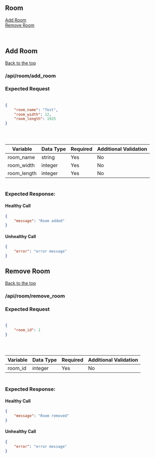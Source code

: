 ## Room

[Add Room](#add-room)<br>
[Remove Room](#remove-room)<br>
<br><br>


## Add Room
[Back to the top](#room)
### /api/room/add_room
### Expected Request<br><br>
```json
{
    "room_name": "Test",
    "room_width": 12,
    "room_length": 1925
}
```
### <br>

| Variable    | Data Type | Required | Additional Validation |
|-------------|-----------|----------|-----------------------|
| room_name   | string    | Yes      | No                    |
| room_width  | integer   | Yes      | No                    |
| room_length | integer   | Yes      | No                    |

### <br>Expected Response:<br>
#### Healthy Call
```json 
{
    "message": "Room added"
}
```
#### Unhealthy Call
```json 
{
    "error": "error message"
}
```

## Remove Room
[Back to the top](#room)
### /api/room/remove_room
### Expected Request<br><br>
```json
{
    "room_id": 1
}
```
### <br>

| Variable | Data Type | Required | Additional Validation |
|----------|-----------|----------|-----------------------|
| room_id  | integer   | Yes      | No                    |

### <br>Expected Response:<br>
#### Healthy Call
```json 
{
    "message": "Room removed"
}
```
#### Unhealthy Call
```json 
{
    "error": "error message"
}
```
